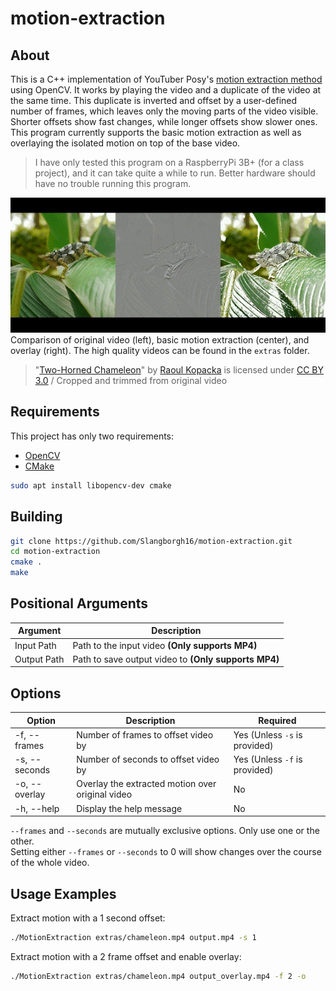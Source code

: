 # motion-extraction

## About
This is a C++ implementation of YouTuber Posy's [motion extraction method](http://www.youtube.com/watch?v=NSS6yAMZF78) using OpenCV. It works by playing the video and a duplicate of the video at the same time. This duplicate is inverted and offset by a user-defined number of frames, which leaves only the moving parts of the video visible. Shorter offsets show fast changes, while longer offsets show slower ones. This program currently supports the basic motion extraction as well as overlaying the isolated motion on top of the base video.  
> I have only tested this program on a RaspberryPi 3B+ (for a class project), and it can take quite a while to run. Better hardware should have no trouble running this program.

![Comparison of original video and motion extraction](extras/comparison.gif)  
Comparison of original video (left), basic motion extraction (center), and overlay (right). The high quality videos can be found in the `extras` folder.

> "[Two-Horned Chameleon](https://commons.wikimedia.org/wiki/File:Two-Horned_Chameleon.webm)" by [Raoul Kopacka](https://vimeo.com/raoulkopacka) is licensed under [CC BY 3.0](https://creativecommons.org/licenses/by/3.0/) / Cropped and trimmed from original video

## Requirements
This project has only two requirements:
- [OpenCV](https://github.com/opencv/opencv)
- [CMake](https://cmake.org/)
```bash
sudo apt install libopencv-dev cmake
```

## Building
```bash
git clone https://github.com/Slangborgh16/motion-extraction.git
cd motion-extraction
cmake .
make
```

## Positional Arguments
|**Argument**|**Description**|
|---|---|
|Input Path|Path to the input video **(Only supports MP4)**|
|Output Path|Path to save output video to **(Only supports MP4)**|

## Options
|**Option**|**Description**|**Required**|
|---|---|---|
|-f, --frames|Number of frames to offset video by|Yes (Unless `-s` is provided)|
|-s, --seconds|Number of seconds to offset video by|Yes (Unless `-f` is provided)|
|-o, --overlay|Overlay the extracted motion over original video|No|
|-h, --help|Display the help message|No|

`--frames` and `--seconds` are mutually exclusive options. Only use one or the other.  
Setting either `--frames` or `--seconds` to 0 will show changes over the course of the whole video.

## Usage Examples
Extract motion with a 1 second offset:
```bash
./MotionExtraction extras/chameleon.mp4 output.mp4 -s 1
```

Extract motion with a 2 frame offset and enable overlay:
```bash
./MotionExtraction extras/chameleon.mp4 output_overlay.mp4 -f 2 -o
```
